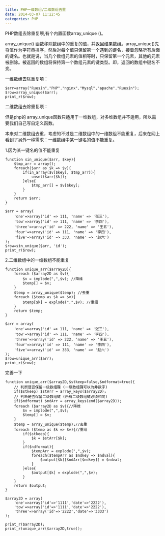 ```yaml
---
title: PHP一维数组/二维数组去重
date: 2014-03-07 11:22:45
categories: PHP
---
```


PHP数组去除重复项,有个内置函数array\_unique ()。

array\_unique() 函数移除数组中的重复的值，并返回结果数组。array\_unique()先将值作为字符串排序，然后对每个值只保留第一个遇到的键名，接着忽略所有后面的键名。也就是说，当几个数组元素的值相等时，只保留第一个元素，其他的元素被删除。被返回的数组将保持第一个数组元素的键类型。即，返回的数组中键名不变。

一维数组去除重复项：

```
$arr=array("Ruesin","PHP","nginx","Mysql","apache","Ruesin");
$row=array_unique($arr);
print_r($row);
```

二维数组去除重复项：

但是php的 array\_unique函数只适用于一维数组，对多维数组并不适用，所以需要我们自己写自定义函数。

本来对二维数组去重，考虑的不过是二维数组中的一维数组不能重复，后来在网上看到了另外一种需求：一维数组中某一键名的值不能重复。

1.因为某一键名的值不能重复

```
function sin_unique($arr, $key){
    $tmp_arr = array();
    foreach($arr as $k => $v){
        if(in_array($v[$key], $tmp_arr)){
            unset($arr[$k]);
        }else{
            $tmp_arr[] = $v[$key];
        }
    }
    return $arr;
}

$arr = array(
    'one'=>array('id' => 111, 'name' => '张三'),
    'tow'=>array('id' => 111, 'name' => '李四'),
    'three'=>array('id' => 222, 'name' => '王五'),
    'four'=>array('id' => 111, 'name' => '李四'),
    'five'=>array('id' => 333, 'name' => '赵六')
);
$row=sin_unique($arr, 'id');
print_r($row);
```

2.二维数组中的一维数组不能重复

```
function unique_arr($array2D){
    foreach ($array2D as $v){
        $v = implode(",",$v); //降维
        $temp[] = $v;
    }
    $temp = array_unique($temp); //去重
    foreach ($temp as $k => $v){
        $temp[$k] = explode(",",$v); //重组
    }
    return $temp;
}

$arr = array(
    'one'=>array('id' => 111, 'name' => '张三'),
    'tow'=>array('id' => 111, 'name' => '李四'),
    'three'=>array('id' => 222, 'name' => '王五'),
    'four'=>array('id' => 111, 'name' => '李四'),
    'five'=>array('id' => 333, 'name' => '赵六')
);
$row=unique_arr($arr);
print_r($row);
```

完善一下

```
function unique_arr($array2D,$stkeep=false,$ndformat=true){
    // 判断是否保留一级数组键 (一级数组键可以为非数字)
    if($stkeep) $stArr = array_keys($array2D);
    // 判断是否保留二级数组键 (所有二级数组键必须相同)
    if($ndformat) $ndArr = array_keys(end($array2D));
    foreach ($array2D as $v){//降维
        $v = implode(",",$v);
        $temp[] = $v;
    }
    $temp = array_unique($temp);//去重
    foreach ($temp as $k => $v){//重组
        if($stkeep){
            $k = $stArr[$k];
        }
        if($ndformat){
            $tempArr = explode(",",$v);
            foreach($tempArr as $ndkey => $ndval){
                $output[$k][$ndArr[$ndkey]] = $ndval;
            }
        }else{
            $output[$k] = explode(",",$v);
        }
    }
    return $output;
}

$array2D = array(
    'one'=>array('id'=>'1111','date'=>'2222'),
    'tow'=>array('id'=>'1111','date'=>'2222'),
    'three'=>array('id'=>'2222','date'=>'3333')
);

print_r($array2D);
print_r(unique_arr($array2D,true));
```
